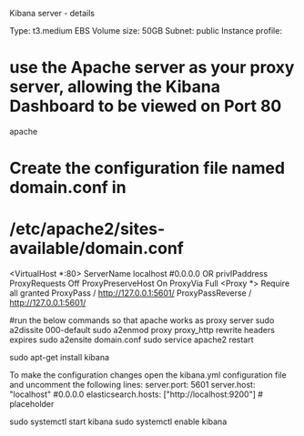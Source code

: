 Kibana server - details

Type: t3.medium
EBS Volume size: 50GB
Subnet: public
Instance profile: <Created in IAM role for SSM ticket>

# use the Apache server as your proxy server, allowing the Kibana Dashboard to be viewed on Port 80
apache

# Create the configuration file named domain.conf in 
# /etc/apache2/sites-available/domain.conf 
<VirtualHost *:80>
    ServerName localhost #0.0.0.0 OR privIPaddress
    ProxyRequests Off
    ProxyPreserveHost On
    ProxyVia Full
    <Proxy *>
        Require all granted
    </Proxy>
    ProxyPass / http://127.0.0.1:5601/
    ProxyPassReverse / http://127.0.0.1:5601/
</VirtualHost>

#run the below commands so that apache works as proxy server
sudo a2dissite 000-default
sudo a2enmod proxy proxy_http rewrite headers expires
sudo a2ensite domain.conf
sudo service apache2 restart


sudo apt-get install kibana

To make the configuration changes open the kibana.yml configuration file and uncomment the following lines:
server.port: 5601
server.host: "localhost" #0.0.0.0
elasticsearch.hosts: ["http://localhost:9200"] # placeholder

sudo systemctl start kibana
sudo systemctl enable kibana



